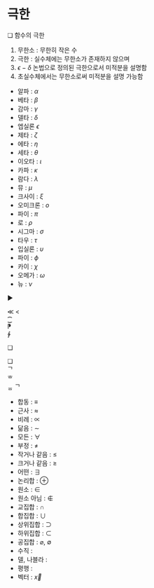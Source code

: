 # 극한

&#x274F; 함수의 극한

1. 무한소 : 무한히 작은 수
2. 극한 : 실수체에는 무한소가 존재하지 않으며
3. $\epsilon - \delta$ 논법으로 정의된 극한으로서 미적분을 설명함
4. 초실수체에서는 무한소로써 미적분을 설명 가능함

- 알파 : $\alpha$
- 베타 : $\beta$
- 감마 : $\gamma$
- 델타 : $\delta$
- 엡실론 $\epsilon$
- 제타 : $\zeta$
- 에타 : $\eta$
- 세타 : $\theta$
- 이오타 : $\iota$
- 카파 : $\kappa$
- 람다 : $\lambda$
- 뮤 : $\mu$
- 크사이 : $\xi$
- 오미크론 : $o$
- 파이 : $\pi$
- 로 : $\rho$
- 시그마 : $\sigma$
- 타우 : $\tau$
- 입실론 : $\upsilon$
- 파이 : $\phi$
- 카이 : $\chi$
- 오메가 : $\omega$
- 뉴 : $\nu$

&#9658;  

&#x226A;
&#x003C;  
&#x2050;  
&#x204B;  
&#x2232;  

&#x274F;

&#x274F;  
&#x1100;  
&#x1112;  
&#x11F9; 
&#x1100;

- 합동 : $\equiv$
- 근사 : $\approx$
- 비례 : $\propto$
- 닮음 : $\sim$
- 모든 : $\forall$
- 부정 : $\neq$
- 작거나 같음 : $\leq$
- 크거나 같음 : $\geq$
- 어떤 : $\exists$
- 논리합 : $\oplus$
- 원소 : $\in$
- 원소 아님 : $\notin$
- 교집합 : $\cap$
- 합집합 : $\cup$
- 상위집합 : $\supset$
- 하위집합 : $\subset$
- 공집합 : $\varnothing$, $\emptyset$
- 수직 : 
- 델, 나블라 : 
- 평행 : 
- 벡터 : $\vec{x}$


